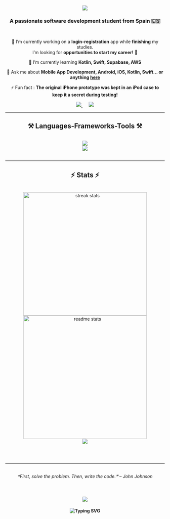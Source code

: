 <h1 align="center">
    <img src="https://readme-typing-svg.herokuapp.com/?font=Roboto+Slab&size=35&center=true&vCenter=true&width=500&height=70&duration=3500&lines=Hi+There!+👋;+I'm+Maroua+Ezzaki!;" />
</h1>

<h3 align="center">A passionate software development student from Spain 🇪🇸</h3>

<br/>

<div align="center">


 🔭 I’m currently working on a **login-registration** app while **finishing** my studies. 
             <br>I’m looking for **opportunities to start my career!** 💼

 <!--
 🔭 I’m currently working on **a login-registration app** in my final year of studies, looking for **opportunities to start my career!** 💼
 -->
 🌱 I’m currently learning **Kotlin, Swift, Supabase, AWS**

💬 Ask me about **Mobile App Development, Android, iOS, Kotlin, Swift... or anything [here](https://github.com/marouaEzzaki/marouaEzzaki/issues)**

⚡ Fun fact : **The original iPhone prototype was kept in an iPod case to keep it a secret during testing!**

</div>


<div align="center"> 
 <a href="mailto:marouaezzaki23@gmail.com">
    <img src="https://img.shields.io/badge/Gmail-333333?style=for-the-badge&logo=gmail&logoColor=red" />
  </a>
  &nbsp;&nbsp;&nbsp;&nbsp; <!-- Añadir 4 espacios entre los botones -->
  <a href="https://linkedin.com/in/marouaezzakikadmiri" target="_blank">
    <img src="https://img.shields.io/badge/LinkedIn-0077B5?style=for-the-badge&logo=linkedin&logoColor=white" />
  </a>
</div>

<hr/>

<h2 align="center">⚒️ Languages-Frameworks-Tools ⚒️</h2>
<br/>
<div align="center">
    <img src="https://skillicons.dev/icons?i=github,react,androidstudio,java,kotlin,swift,css" /><br>
    <img src="https://skillicons.dev/icons?i=git,javascript,python,php,mysql,firebase,tailwind,nodejs,figma" /><br>
</div>

<br/>
<hr/>


<h2 align="center">⚡ Stats ⚡</h2> <!--aqui podría poner mi nombre-->
<br>
<div align="center">
  <img width="390" src="https://github-readme-streak-stats.herokuapp.com/?user=marouaEzzaki&count_private=true&theme=react&border_radius=10" alt="streak stats"/>
  <img width="390" src="https://github-readme-stats.vercel.app/api?username=marouaEzzaki&count_private=true&show_icons=true&theme=react&rank_icon=github&border_radius=10" alt="readme stats" />
  <br/>

   <img src ="https://github-readme-stats.vercel.app/api/top-langs/?username=marouaEzzaki&layout=compact&hide_border=true&theme=dark&bg_color=00000000&langs_count=8">
<!--<img width="325" align="center" src="https://github-readme-stats.vercel.app/api/top-langs/?username=marouaEzzaki&hide=HTML&langs_count=8&layout=compact&theme=react&border_radius=10&size_weight=0.5&count_weight=0.5&exclude_repo=github-readme-stats" alt="top langs" />
-->

</div>

<br/><br/>

<hr/>

<br/>


<div align="center">
  <i>❝First, solve the problem. Then, write the code.❞ – John Johnson</i>
</div>

<br/>

<h1 align="center">
    <img src="https://readme-typing-svg.herokuapp.com/?font=Roboto+Slab&size=20&center=true&vCenter=true&width=500&height=70&duration=4500&lines=Thanks+for+visiting!👋;+Shoot+me+a+message+on+LINKEDIN+or+Email+me;+I'm+always+down+to+Collaborate" />
</h1>

<h4 align="center">
   <img src="https://readme-typing-svg.herokuapp.com?font=Fira+Code&weight=500&size=16&duration=4980&pause=1099&color=FFFFFF&vCenter=true&random=false&width=550&lines=Explore+my+repos+below.+Let's+build+something+together!+🤝" alt="Typing SVG"/> 
</h4>

 
<!--
**marouaEzzaki/marouaEzzaki** is a ✨ _special_ ✨ repository because its `README.md` (this file) appears on your GitHub profile.

Here are some ideas to get you started:

- 🔭 I’m currently working on ...
- 🌱 I’m currently learning ...
- 👯 I’m looking to collaborate on ...
- 🤔 I’m looking for help with ...
- 💬 Ask me about ...
- 📫 How to reach me: ...
- 😄 Pronouns: ...
- ⚡ Fun fact: ...
-->

